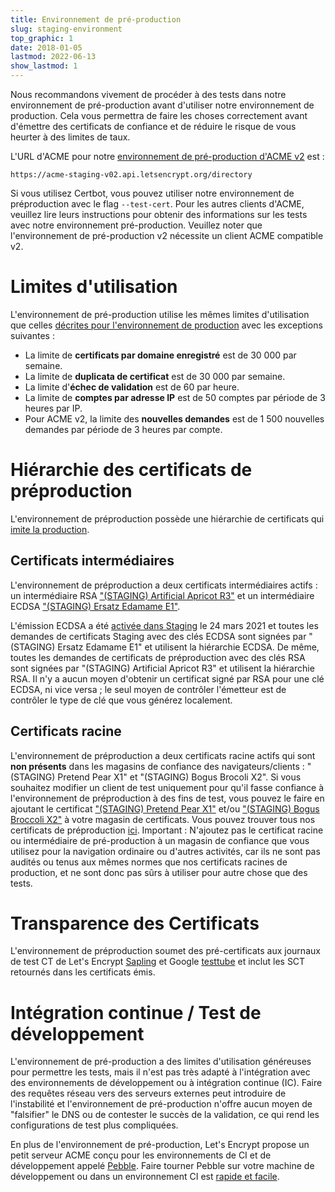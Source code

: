 ```yaml
---
title: Environnement de pré-production
slug: staging-environment
top_graphic: 1
date: 2018-01-05
lastmod: 2022-06-13
show_lastmod: 1
---
```



Nous recommandons vivement de procéder à des tests dans notre environnement de pré-production avant d'utiliser notre environnement de production. Cela vous permettra de faire les choses correctement avant d'émettre des certificats de confiance et de réduire le risque de vous heurter à des limites de taux.

L'URL d'ACME pour notre [environnement de pré-production d'ACME v2](https://community.letsencrypt.org/t/staging-endpoint-for-acme-v2/49605) est :

`https://acme-staging-v02.api.letsencrypt.org/directory`

Si vous utilisez Certbot, vous pouvez utiliser notre environnement de préproduction avec le flag `--test-cert`. Pour les autres clients d'ACME, veuillez lire leurs instructions pour obtenir des informations sur les tests avec notre environnement pré-production. Veuillez noter que l'environnement de pré-production v2 nécessite un client ACME compatible v2.

# Limites d'utilisation

L'environnement de pré-production utilise les mêmes limites d'utilisation que celles [décrites pour l'environnement de production](/docs/rate-limits) avec les exceptions suivantes :

* La limite de **certificats par domaine enregistré** est de 30 000 par semaine.
* La limite de **duplicata de certificat** est de 30 000 par semaine.
* La limite d'**échec de validation** est de 60 par heure.
* La limite de **comptes par adresse IP** est de 50 comptes par période de 3 heures par IP.
* Pour ACME v2, la limite des **nouvelles demandes** est de 1 500 nouvelles demandes par période de 3 heures par compte.

# Hiérarchie des certificats de préproduction

L'environnement de préproduction possède une hiérarchie de certificats qui [imite la production](/certificates).

## Certificats intermédiaires

L'environnement de préproduction a deux certificats intermédiaires actifs : un intermédiaire RSA ["(STAGING) Artificial Apricot R3"](/certs/staging/letsencrypt-stg-int-r3.pem) et un intermédiaire ECDSA ["(STAGING) Ersatz Edamame E1"](/certs/staging/letsencrypt-stg-int-e1.pem).

L'émission ECDSA a été [activée dans Staging](https://community.letsencrypt.org/t/ecdsa-issuance-available-in-staging-march-24/147839) le 24 mars 2021 et toutes les demandes de certificats Staging avec des clés ECDSA sont signées par "(STAGING) Ersatz Edamame E1" et utilisent la hiérarchie ECDSA. De même, toutes les demandes de certificats de préproduction avec des clés RSA sont signées par "(STAGING) Artificial Apricot R3" et utilisent la hiérarchie RSA. Il n'y a aucun moyen d'obtenir un certificat signé par RSA pour une clé ECDSA, ni vice versa ; le seul moyen de contrôler l'émetteur est de contrôler le type de clé que vous générez localement.

## Certificats racine

L'environnement de préproduction a deux certificats racine actifs qui sont **non présents** dans les magasins de confiance des navigateurs/clients : "(STAGING) Pretend Pear X1" et "(STAGING) Bogus Brocoli X2". Si vous souhaitez modifier un client de test uniquement pour qu'il fasse confiance à l'environnement de préproduction à des fins de test, vous pouvez le faire en ajoutant le certificat ["(STAGING) Pretend Pear X1"](/certs/staging/letsencrypt-stg-root-x1.pem) et/ou ["(STAGING) Bogus Broccoli X2"](/certs/staging/letsencrypt-stg-root-x2.pem) à votre magasin de certificats. Vous pouvez trouver tous nos certificats de préproduction [ici](https://github.com/letsencrypt/website/tree/master/static/certs/staging).  Important : N'ajoutez pas le certificat racine ou intermédiaire de pré-production à un magasin de confiance que vous utilisez pour la navigation ordinaire ou d'autres activités, car ils ne sont pas audités ou tenus aux mêmes normes que nos certificats racines de production, et ne sont donc pas sûrs à utiliser pour autre chose que des tests.

# Transparence des Certificats

L'environnement de préproduction soumet des pré-certificats aux journaux de test CT de Let's Encrypt [Sapling](/docs/ct-logs) et Google [testtube](http://www.certificate-transparency.org/known-logs#TOC-Test-Logs) et inclut les SCT retournés dans les certificats émis.

# Intégration continue / Test de développement

L'environnement de pré-production a des limites d'utilisation généreuses pour permettre les tests, mais il n'est pas très adapté à l'intégration avec des environnements de développement ou à intégration continue (IC). Faire des requêtes réseau vers des serveurs externes peut introduire de l'instabilité et l'environnement de pré-production n'offre aucun moyen de "falsifier" le DNS ou de contester le succès de la validation, ce qui rend les configurations de test plus compliquées.

En plus de l'environnement de pré-production, Let's Encrypt propose un petit serveur ACME conçu pour les environnements de CI et de développement appelé [Pebble](https://github.com/letsencrypt/pebble). Faire tourner Pebble sur votre machine de développement ou dans un environnement CI est [rapide et facile](https://github.com/letsencrypt/pebble#docker).

